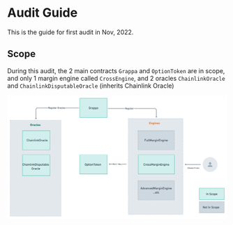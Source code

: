 # Audit Guide

This is the guide for first audit in Nov, 2022.

## Scope

During this audit, the 2 main contracts `Grappa` and `OptionToken` are in scope, and only 1 margin engine called `CrossEngine`, and 2 oracles `ChainlinkOracle` and `ChainlinkDisputableOracle` (inherits Chainlink Oracle)

![high level](./imgs/scope-audit-1.png)